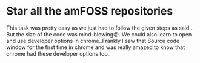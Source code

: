 # Star all the amFOSS repositories
This task was pretty easy as we just had to follow the given steps as said... But the size of the code was mind-blowing😮.
We could also learn to open and use developer options in chrome..Frankly I saw that Source code window for the first time in 
chrome and was really amazed to know that chrome had these developer options too..

